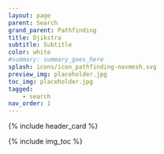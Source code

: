 ```yaml
---
layout: page
parent: Search
grand_parent: Pathfinding
title: Djikstra
subtitle: Subtitle
color: white
#summary: summary_goes_here
splash: icons/icon_pathfinding-navmesh.svg
preview_img: placeholder.jpg
toc_img: placeholder.jpg
tagged: 
    - search
nav_order: 1
---
```


{% include header_card %}

{% include img_toc %}

